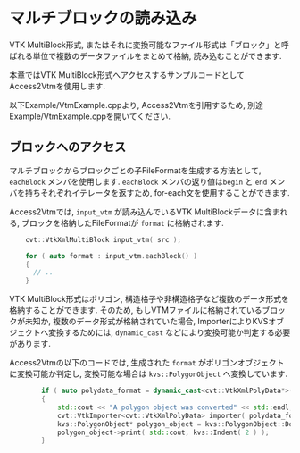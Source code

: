 # マルチブロックの読み込み

VTK MultiBlock形式, またはそれに変換可能なファイル形式は「ブロック」と呼ばれる単位で複数のデータファイルをまとめて格納, 読み込むことができます.

本章ではVTK MultiBlock形式へアクセスするサンプルコードとしてAccess2Vtmを使用します.

以下Example/VtmExample.cppより, Access2Vtmを引用するため, 別途Example/VtmExample.cppを開いてください.

## ブロックへのアクセス

マルチブロックからブロックごとの子FileFormatを生成する方法として, `eachBlock` メンバを使用します.
`eachBlock` メンバの返り値は`begin` と `end` メンバを持ちそれぞれイテレータを返すため, for-each文を使用することができます.

Access2Vtmでは, `input_vtm` が読み込んでいるVTK MultiBlockデータに含まれる, ブロックを格納したFileFormatが `format` に格納されます.

```c++
    cvt::VtkXmlMultiBlock input_vtm( src );

    for ( auto format : input_vtm.eachBlock() )
    {
      // ..
    }
```

VTK MultiBlock形式はポリゴン, 構造格子や非構造格子など複数のデータ形式を格納することができます.
そのため, もしVTMファイルに格納されているブロックが未知か, 複数のデータ形式が格納されていた場合, ImporterによりKVSオブジェクトへ変換するためには, `dynamic_cast` などにより変換可能か判定する必要があります.

Access2Vtmの以下のコードでは, 生成された `format` がポリゴンオブジェクトに変換可能か判定し, 変換可能な場合は `kvs::PolygonObject` へ変換しています.

```c++
        if ( auto polydata_format = dynamic_cast<cvt::VtkXmlPolyData*>( format.get() ) )
        {
            std::cout << "A polygon object was converted" << std::endl;
            cvt::VtkImporter<cvt::VtkXmlPolyData> importer( polydata_format );
            kvs::PolygonObject* polygon_object = kvs::PolygonObject::DownCast( &importer );
            polygon_object->print( std::cout, kvs::Indent( 2 ) );
        }
```
